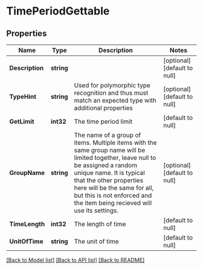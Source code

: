 # TimePeriodGettable

## Properties
Name | Type | Description | Notes
------------ | ------------- | ------------- | -------------
**Description** | **string** |  | [optional] [default to null]
**TypeHint** | **string** | Used for polymorphic type recognition and thus must match an expected type with additional properties | [optional] [default to null]
**GetLimit** | **int32** | The time period limit | [default to null]
**GroupName** | **string** | The name of a group of items. Multiple items with the same group name will be limited together, leave null to be assigned a random unique name. It is typical that the other properties here will be the same for all, but this is not enforced and the item being recieved will use its settings. | [optional] [default to null]
**TimeLength** | **int32** | The length of time | [default to null]
**UnitOfTime** | **string** | The unit of time | [default to null]

[[Back to Model list]](../README.md#documentation-for-models) [[Back to API list]](../README.md#documentation-for-api-endpoints) [[Back to README]](../README.md)


